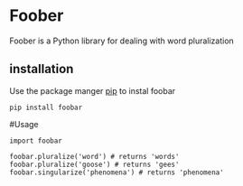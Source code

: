 # Foober
Foober is a Python library for dealing with word pluralization

## installation

Use the package manger [pip](http://google.com) to instal foobar






    pip install foobar

#Usage


```
import foobar 

foobar.pluralize('word') # returns 'words'
foobar.pluralize('goose') # returns 'gees'
foobar.singularize('phenomena') # returns 'phenomena'

```




